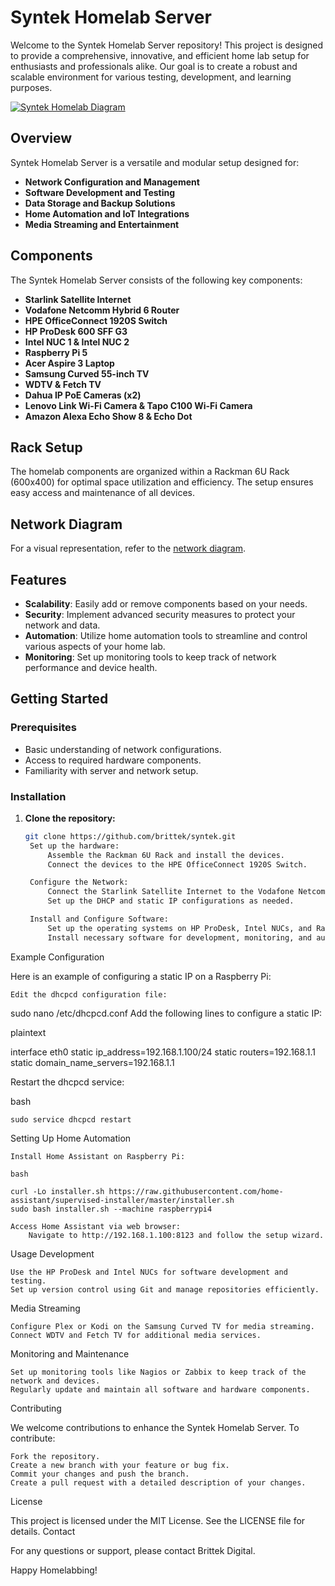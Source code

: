 # Syntek Homelab Server

Welcome to the Syntek Homelab Server repository! This project is designed to provide a comprehensive, innovative, and efficient home lab setup for enthusiasts and professionals alike. Our goal is to create a robust and scalable environment for various testing, development, and learning purposes.

[![Syntek Homelab Diagram](https://mermaid.ink/img/pako:eNp9VNGOojAU_ZUbnphkTJSJZteHTYzoOok7a8RxHtZ9qHCVRmhJKbruZP59bgEVBYcHe3vO8dL2HPpu-TJAq29tFUtCWLgrAfSk2boAnoVGJVAXsHk8zVTExc4-FeAxjVHENZ7VD4UcRbASNw0nMsYX1AepdpeeSxmwjRRonwogiS_jGCbHteIB9GAuM-r9UFnHgWs_tCezEfzebLiPQykE-ho63522V9JfLGTO_MoKZkq6mO6o3amEXrsN3ngMP58qb315HXZss83IlNC5ppwK5VSoGe_ac5Yma1TqSDPoVsgpS7RM7IGPCgZpwhXCUwl-sXwX97Tn9NJmsbQ9FqeZ2MIwU3sMoNttceGTqcvK295cEpqfCjamww4Jzsdr-ZDFHdtlYcbgmY5GjgyCil3tnCCnUVQ9gylFhWB7ikLuZT6FN94a81JckS5YIo3UjDDskA93hIMI_zEvlAd7ELP_UhQAjPxQgoHh263YlbpBS2j9qM_5brV-nBNaUOeYGqpIWvmfvM7hMkY13CSoCXTqHXi3hhW5qMGLZQ0yHtfA0ukabmxuAp2G_ZZGNjClbw3M2ah7HDnQ-IW6qBmPKjE3YMzEn3KE3msO_a0p6ibckhcnGhjnTsOTJ7dE1Zg8RNajRWmNGQ_odn03xMrSIca4svpUBowuQGslPkjHMi29o_CtvlYZPlpKZtvQ6m9YlNIsSwK6YF3O6FTiM4oB11L9Ki7v_A7_-ASKYbld?type=png)](https://mermaid.live/edit#pako:eNp9VNGOojAU_ZUbnphkTJSJZteHTYzoOok7a8RxHtZ9qHCVRmhJKbruZP59bgEVBYcHe3vO8dL2HPpu-TJAq29tFUtCWLgrAfSk2boAnoVGJVAXsHk8zVTExc4-FeAxjVHENZ7VD4UcRbASNw0nMsYX1AepdpeeSxmwjRRonwogiS_jGCbHteIB9GAuM-r9UFnHgWs_tCezEfzebLiPQykE-ho63522V9JfLGTO_MoKZkq6mO6o3amEXrsN3ngMP58qb315HXZss83IlNC5ppwK5VSoGe_ac5Yma1TqSDPoVsgpS7RM7IGPCgZpwhXCUwl-sXwX97Tn9NJmsbQ9FqeZ2MIwU3sMoNttceGTqcvK295cEpqfCjamww4Jzsdr-ZDFHdtlYcbgmY5GjgyCil3tnCCnUVQ9gylFhWB7ikLuZT6FN94a81JckS5YIo3UjDDskA93hIMI_zEvlAd7ELP_UhQAjPxQgoHh263YlbpBS2j9qM_5brV-nBNaUOeYGqpIWvmfvM7hMkY13CSoCXTqHXi3hhW5qMGLZQ0yHtfA0ukabmxuAp2G_ZZGNjClbw3M2ah7HDnQ-IW6qBmPKjE3YMzEn3KE3msO_a0p6ibckhcnGhjnTsOTJ7dE1Zg8RNajRWmNGQ_odn03xMrSIca4svpUBowuQGslPkjHMi29o_CtvlYZPlpKZtvQ6m9YlNIsSwK6YF3O6FTiM4oB11L9Ki7v_A7_-ASKYbld)

## Overview

Syntek Homelab Server is a versatile and modular setup designed for:

- **Network Configuration and Management**
- **Software Development and Testing**
- **Data Storage and Backup Solutions**
- **Home Automation and IoT Integrations**
- **Media Streaming and Entertainment**

## Components

The Syntek Homelab Server consists of the following key components:

- **Starlink Satellite Internet**
- **Vodafone Netcomm Hybrid 6 Router**
- **HPE OfficeConnect 1920S Switch**
- **HP ProDesk 600 SFF G3**
- **Intel NUC 1 & Intel NUC 2**
- **Raspberry Pi 5**
- **Acer Aspire 3 Laptop**
- **Samsung Curved 55-inch TV**
- **WDTV & Fetch TV**
- **Dahua IP PoE Cameras (x2)**
- **Lenovo Link Wi-Fi Camera & Tapo C100 Wi-Fi Camera**
- **Amazon Alexa Echo Show 8 & Echo Dot**

## Rack Setup

The homelab components are organized within a Rackman 6U Rack (600x400) for optimal space utilization and efficiency. The setup ensures easy access and maintenance of all devices.

## Network Diagram

For a visual representation, refer to the [network diagram](https://mermaid.live/edit#pako:eNp9VNGOojAU_ZUbnphkTJSJZteHTYzoOok7a8RxHtZ9qHCVRmhJKbruZP59bgEVBYcHe3vO8dL2HPpu-TJAq29tFUtCWLgrAfSk2boAnoVGJVAXsHk8zVTExc4-FeAxjVHENZ7VD4UcRbASNw0nMsYX1AepdpeeSxmwjRRonwogiS_jGCbHteIB9GAuM-r9UFnHgWs_tCezEfzebLiPQykE-ho63522V9JfLGTO_MoKZkq6mO6o3amEXrsN3ngMP58qb315HXZss83IlNC5ppwK5VSoGe_ac5Yma1TqSDPoVsgpS7RM7IGPCgZpwhXCUwl-sXwX97Tn9NJmsbQ9FqeZ2MIwU3sMoNttceGTqcvK295cEpqfCjamww4Jzsdr-ZDFHdtlYcbgmY5GjgyCil3tnCCnUVQ9gylFhWB7ikLuZT6FN94a81JckS5YIo3UjDDskA93hIMI_zEvlAd7ELP_UhQAjPxQgoHh263YlbpBS2j9qM_5brV-nBNaUOeYGqpIWvmfvM7hMkY13CSoCXTqHXi3hhW5qMGLZQ0yHtfA0ukabmxuAp2G_ZZGNjClbw3M2ah7HDnQ-IW6qBmPKjE3YMzEn3KE3msO_a0p6ibckhcnGhjnTsOTJ7dE1Zg8RNajRWmNGQ_odn03xMrSIca4svpUBowuQGslPkjHMi29o_CtvlYZPlpKZtvQ6m9YlNIsSwK6YF3O6FTiM4oB11L9Ki7v_A7_-ASKYbld).

## Features

- **Scalability**: Easily add or remove components based on your needs.
- **Security**: Implement advanced security measures to protect your network and data.
- **Automation**: Utilize home automation tools to streamline and control various aspects of your home lab.
- **Monitoring**: Set up monitoring tools to keep track of network performance and device health.

## Getting Started

### Prerequisites

- Basic understanding of network configurations.
- Access to required hardware components.
- Familiarity with server and network setup.

### Installation

1. **Clone the repository:**
   ```bash
   git clone https://github.com/brittek/syntek.git
    Set up the hardware:
        Assemble the Rackman 6U Rack and install the devices.
        Connect the devices to the HPE OfficeConnect 1920S Switch.

    Configure the Network:
        Connect the Starlink Satellite Internet to the Vodafone Netcomm Hybrid 6 Router.
        Set up the DHCP and static IP configurations as needed.

    Install and Configure Software:
        Set up the operating systems on HP ProDesk, Intel NUCs, and Raspberry Pi.
        Install necessary software for development, monitoring, and automation.

Example Configuration

Here is an example of configuring a static IP on a Raspberry Pi:

    Edit the dhcpcd configuration file:
sudo nano /etc/dhcpcd.conf
Add the following lines to configure a static IP:

plaintext

interface eth0
static ip_address=192.168.1.100/24
static routers=192.168.1.1
static domain_name_servers=192.168.1.1

Restart the dhcpcd service:

bash

    sudo service dhcpcd restart

Setting Up Home Automation

    Install Home Assistant on Raspberry Pi:

    bash

    curl -Lo installer.sh https://raw.githubusercontent.com/home-assistant/supervised-installer/master/installer.sh
    sudo bash installer.sh --machine raspberrypi4

    Access Home Assistant via web browser:
        Navigate to http://192.168.1.100:8123 and follow the setup wizard.

Usage
Development

    Use the HP ProDesk and Intel NUCs for software development and testing.
    Set up version control using Git and manage repositories efficiently.

Media Streaming

    Configure Plex or Kodi on the Samsung Curved TV for media streaming.
    Connect WDTV and Fetch TV for additional media services.

Monitoring and Maintenance

    Set up monitoring tools like Nagios or Zabbix to keep track of the network and devices.
    Regularly update and maintain all software and hardware components.

Contributing

We welcome contributions to enhance the Syntek Homelab Server. To contribute:

    Fork the repository.
    Create a new branch with your feature or bug fix.
    Commit your changes and push the branch.
    Create a pull request with a detailed description of your changes.

License

This project is licensed under the MIT License. See the LICENSE file for details.
Contact

For any questions or support, please contact Brittek Digital.

Happy Homelabbing!

